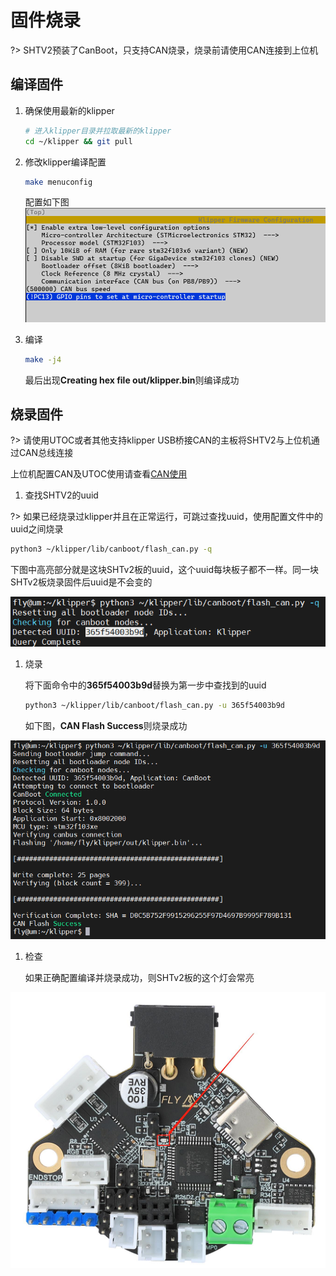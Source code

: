 # 固件烧录

?> SHTV2预装了CanBoot，只支持CAN烧录，烧录前请使用CAN连接到上位机

## 编译固件

1. 确保使用最新的klipper

    ```bash
    # 进入klipper目录并拉取最新的klipper
    cd ~/klipper && git pull
    ```

2. 修改klipper编译配置

    ```bash
    make menuconfig
    ```

     配置如下图
![config](../../images/boards/fly_sht_v2/config.png ":no-zooom")

1. 编译

    ```bash
    make -j4
    ```

     最后出现**Creating hex file out/klipper.bin**则编译成功

## 烧录固件

?> 请使用UTOC或者其他支持klipper USB桥接CAN的主板将SHTV2与上位机通过CAN总线连接

上位机配置CAN及UTOC使用请查看[CAN使用](/advanced/can.md)

1. 查找SHTV2的uuid

?> 如果已经烧录过klipper并且在正常运行，可跳过查找uuid，使用配置文件中的uuid之间烧录

```bash
python3 ~/klipper/lib/canboot/flash_can.py -q
```

下图中高亮部分就是这块SHTv2板的uuid，这个uuid每块板子都不一样。同一块SHTv2板烧录固件后uuid是不会变的

![config](../../images/boards/fly_sht_v2/uuid.png ":no-zooom")

1. 烧录

    将下面命令中的**365f54003b9d**替换为第一步中查找到的uuid

    ```bash
    python3 ~/klipper/lib/canboot/flash_can.py -u 365f54003b9d
    ```

    如下图，**CAN Flash Success**则烧录成功

![config](../../images/boards/fly_sht_v2/flash.png ":no-zooom")

1. 检查

    如果正确配置编译并烧录成功，则SHTv2板的这个灯会常亮

![config](../../images/boards/fly_sht_v2/statusled.png ":no-zooom")